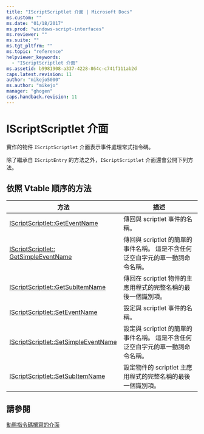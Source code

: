 ```yaml
---
title: "IScriptScriptlet 介面 | Microsoft Docs"
ms.custom: ""
ms.date: "01/18/2017"
ms.prod: "windows-script-interfaces"
ms.reviewer: ""
ms.suite: ""
ms.tgt_pltfrm: ""
ms.topic: "reference"
helpviewer_keywords: 
  - "IScriptScriptlet 介面"
ms.assetid: b9981908-a337-4228-864c-c741f111ab2d
caps.latest.revision: 11
author: "mikejo5000"
ms.author: "mikejo"
manager: "ghogen"
caps.handback.revision: 11
---
```

# IScriptScriptlet 介面
實作的物件 `IScriptScriptlet` 介面表示事件處理常式指令碼。  
  
 除了繼承自 `IScriptEntry` 的方法之外，`IScriptScriptlet` 介面還會公開下列方法。  
  
## 依照 Vtable 順序的方法  
  
|方法|描述|  
|--------|--------|  
|[IScriptScriptlet::GetEventName](../../winscript/reference/iscriptscriptlet-geteventname.md)|傳回與 scriptlet 事件的名稱。|  
|[IScriptScriptlet:: GetSimpleEventName](../../winscript/reference/iscriptscriptlet-getsimpleeventname.md)|傳回與 scriptlet 的簡單的事件名稱。  這是不含任何泛空白字元的單一動詞命令名稱。|  
|[IScriptScriptlet::GetSubItemName](../../winscript/reference/iscriptscriptlet-getsubitemname.md)|傳回在 scriptlet 物件的主應用程式的完整名稱的最後一個識別項。|  
|[IScriptScriptlet::SetEventName](../../winscript/reference/iscriptscriptlet-seteventname.md)|設定與 scriptlet 事件的名稱。|  
|[IScriptScriptlet::SetSimpleEventName](../../winscript/reference/iscriptscriptlet-setsimpleeventname.md)|設定與 scriptlet 的簡單的事件名稱。  這是不含任何泛空白字元的單一動詞命令名稱。|  
|[IScriptScriptlet::SetSubItemName](../../winscript/reference/iscriptscriptlet-setsubitemname.md)|設定物件的 scriptlet 主應用程式的完整名稱的最後一個識別項。|  
  
## 請參閱  
 [動態指令碼撰寫的介面](../../winscript/reference/active-script-authoring-interfaces.md)